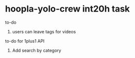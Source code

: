 # hoopla-yolo-crew int20h task

to-do

1. users can leave tags for videos


to-do for 1plus1 API

1. Add search by category
